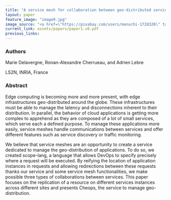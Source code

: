 ```yaml
---
title: "A service mesh for collaboration between geo-distributed services: the replication case"
layout: paper
feature_image: "image9.jpg"
image_source: "<a href=\"https://pixabay.com/users/manuchi-1728328\" target=\"_blank\">Manuchi</a>"
current_link: assets/papers/paper1.v0.pdf
previous_links:
---
```


### Authors

Marie Delavergne,
Ronan-Alexandre Cherrueau,
and Adrien Lebre

LS2N, INRIA, France

### Abstract

Edge computing is becoming more and more present, with edge infrastructures
geo-distributed around the globe. These infrastructures must be able to manage
the latency and disconnections inherent to their distribution. In parallel, the
behavior of cloud applications is getting more complex to apprehend as they are
composed of a lot of small services, which serve each a defined purpose. To
manage these applications more easily, service meshes handle communications
between services and offer different features such as service discovery or
traffic monitoring.

We believe that service meshes are an opportunity to create a service dedicated
to manage the geo-distribution of applications. To do so, we created scope-lang,
a language that allows DevOps to specify precisely where a request will be
executed. By reifying the location of application instances in requests and
allowing redirections between these requests thanks our service and some service
mesh functionalities, we make possible three types of collaborations between
services. This paper focuses on the replication of a resource on different
services instances across different sites and presents Cheops, the service to
manage geo-distribution.